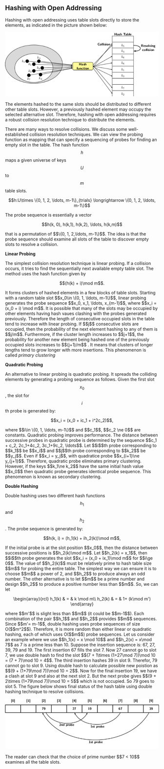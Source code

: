 <script type="text/javascript" src="https://cdnjs.cloudflare.com/ajax/libs/mathjax/2.7.0/MathJax.js?config=TeX-AMS_CHTML"> </script> <script type="text/x-mathjax-config"> MathJax.Hub.Config({ tex2jax: { inlineMath: [['$','$'], ['\\(','\\)']], processEscapes: true}, jax: ["input/TeX","input/MathML","input/AsciiMath","output/CommonHTML"], extensions: ["tex2jax.js","mml2jax.js","asciimath2jax.js","MathMenu.js","MathZoom.js","AssistiveMML.js", "[Contrib]/a11y/accessibility-menu.js"], TeX: { extensions: ["AMSmath.js","AMSsymbols.js","noErrors.js","noUndefined.js"], equationNumbers: { autoNumber: "AMS" } } }); </script> 


## Hashing with Open Addressing

Hashing with open addressing uses table slots directly to store the elements, as indicated in the picture shown below:
<p style="text-align:center">
    <img src="../images/hashingOpenAddressing1.png">                                                       
</p>
The elements hashed to the same slots should be distributed to different other table slots. However, a previously hashed element may occupy the selected 
alternative slot. Therefore, hashing with open addressing requires a robust collision resolution technique to distribute the elements. 

There are many ways to resolve collisions. We discuss some well-established collision
resolution techniques. We can view the probing function as mapping that can specify a sequencing of probes 
for finding an empty slot in the table. The hash function $$h$$ maps a given universe of keys $$U$$ to $$m$$ table slots. <br>
<p style="text-align:center">
    $$h:U\times \{0, 1, 2, \ldots, m-1\}_{trials} \longrightarrow  \{0, 1, 2, \ldots, m-1\}$$                                          
</p>
The probe sequence is essentially a vector 
<p style="text-align:center">
    $$h(k, 0), h(k,1), h(k,2), \ldots, h(k,m)$$                                     
</p>
that is a permutation of $$\{0, 1, 2,\ldots, m-1\}$$. The idea is that the probe sequence should examine all slots of the table to discover
empty slots to resolve a collision. <br>

<strong>Linear Probing</strong>

The simplest collision resolution technique is linear probing. If a collision occurs, it tries to find the sequentially next available empty 
table slot. The method uses the hash function given by 
<p style="text-align:center">
$$(h(k) + i)\mod m$$.
</p>
It forms clusters of hashed elements in a few blocks of table slots. Starting with a random table slot $$x_0\in \{0, 1, \ldots, m-1\}$$, linear probing
generates the probe sequence $$x_0, x_1, \ldots, x_{m-1}$$, where $$x_i = (x_0 + i) \mod m$$. It is possible that many of the slots may be occupied
by other elements having hash vaues clashing with the probes generated previously. Therefore the length of consecutive occupied slots in the table tend
to increase with linear probing. If $$j$$ consecutive slots are occupied, then the probability of the next element hashing to any of 
them is $$j/m$$. Furthermore, if the cluster length increases to $$j+1$$, the probability for another new element being hashed one of the
previously occupied slots increases to $$(j+1)/m$$ . It means that clusters of longer lengths tend to grow longer with more insertions.
This phenomenon is called <i>primary clustering</i><br>

<strong>Quadratic Probing</strong>

An alternative to linear probing is quadratic probing. It spreads the colliding elements by generating a probing sequence as follows. Given the first slot 
$$x_0$$, the slot for $$i$$th probe is generated by: 
<p style="text-align:center">
$$x_i = (x_0 + ic_1 + i^2c_2)$$, 
</p>
where $$i\in \{0, 1, \ldots, m-1\}$$ and $$c_1$$, $$c_2 \ne 0$$ are constants. Quadratic probing improves performance. The distance between
successive probes in quadratic probe is determined by the sequence $$c_1 + c_2, 2c_1+4c_2, 3c_1+9c_2, \ldots$$. 
Let $$i$$th probe corresponding to $$k_1$$ be $$x_i$$ and $$j$$th probe corresponding to $$k_2$$ be $$y_j$$. Even if $$x_i = y_j$$, with 
quadratice probe $$x_{i+1}\ne y_{j+1}$$. Therefore, quadratic probe eliminates primary clustering. However, if the keys $$k_1\ne k_2$$ have
the same initial hash value $$x_0$$ then quadratic probe generates identical probe sequence. This phenomenon is known as secondary clustering.<br>

<strong>Double Hashing</strong>
 
Double hashing uses two different hash functions $$h_1$$ and $$h_2$$. The probe sequence is generated by:
<p style="text-align:center">
$$h(k, i) = (h_1(k) + ih_2(k))\mod m$$, 
</p>
If the initial probe is at the slot position $$x_0$$, then the distance between successive positions is $$h_2(k)\mod m$$. Let $$h_2(k) = x_1$$, then 
$$i$$th probe generates the slot $$x_i = (x_0 + ix_1)\mod m$$ for $$i\ge 0$$. The value of $$h_2(k)$$ must be relatively prime to hash table size
$$m$$ for probing the entire table. The simplest way we can ensure it is to choose $$m$$ a power of 2, and $$h_2$$ to produce always an odd number. 
The other alternative is to let $$m$$ be a prime number and design $$h_2$$ to produce a positive number less than $$m$$. So, we can let 
<p style="text-align:center">
\begin{array}{rcl}
    h_1(k) & = & k \mod m\\
    h_2(k) & = & 1+ (k\mod m')
\end{array}
</p>
where $$m'$$ is slight less than $$m$$ (it could be $$m-1$$). Each combination of the pair $$h_1$$ and $$h_2$$ provides $$m$$ sequences. Since $$m'= m-1$$, 
double hashing uses probe sequences of size O($$m^2$$). Therefore, it is more random than either linear or quadratic hashing, each of which uses O($$m$$)
probe sequences. 
Let us consider an example where we use $$h_1(x) = x \mod 10$$ and $$h_2(x) = x\mod 7$$ as 7 is a prime less than 10. Suppose the insertion sequence
is: 67, 27, 39, 79 and 19. 
The first insertion 67 fills the slot 7. Now 27 cannot go to slot 7, we use double hash to find the slot 
$$(7 + 1\times (1+27\mod 7))\mod 10 = (7 + 7)\mod 10 = 4$$.
The third insertion hashes 39 in slot 9. Therefor, 79 cannot go to slot 9. Using double hash to calculate possible new poistion as 
$$(9 + (1+79\mod 7))\mod 10 = 2$$. Now for the final insertion 19, we have a clash at slot 9 and also at the next slot 2. But the
next probe gives $$(9 + 2\times (1+79\mod 7))\mod 10 = 5$$ which is not occupied. So 79 goes to slot 5.
The figure below shows final status of the hash table using double hashing technique to resolve collisions.
<p style="text-align:center">
    <img src="../images/doubleHash.png">
</p>
The reader can check that the choice of prime number $$7 < 10$$ examines all the table slots. 
